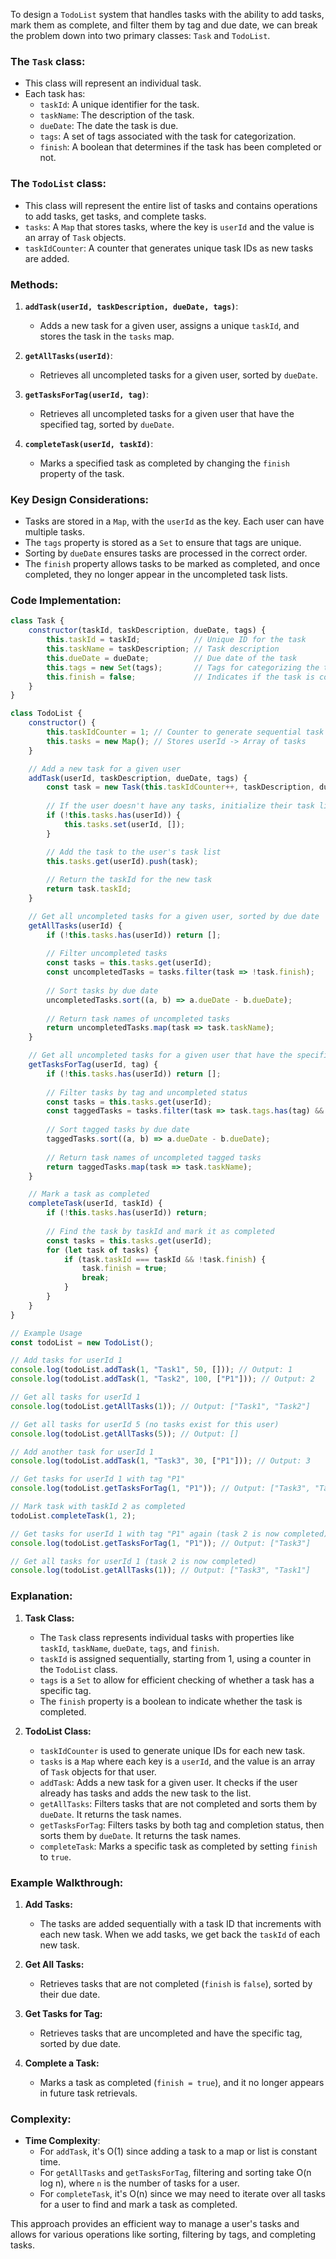 To design a `TodoList` system that handles tasks with the ability to add tasks, mark them as complete, and filter them by tag and due date, we can break the problem down into two primary classes: `Task` and `TodoList`.

### The `Task` class:

- This class will represent an individual task.
- Each task has:
  - `taskId`: A unique identifier for the task.
  - `taskName`: The description of the task.
  - `dueDate`: The date the task is due.
  - `tags`: A set of tags associated with the task for categorization.
  - `finish`: A boolean that determines if the task has been completed or not.

### The `TodoList` class:

- This class will represent the entire list of tasks and contains operations to add tasks, get tasks, and complete tasks.
- `tasks`: A `Map` that stores tasks, where the key is `userId` and the value is an array of `Task` objects.
- `taskIdCounter`: A counter that generates unique task IDs as new tasks are added.

### Methods:

1. **`addTask(userId, taskDescription, dueDate, tags)`**:
   - Adds a new task for a given user, assigns a unique `taskId`, and stores the task in the `tasks` map.
   
2. **`getAllTasks(userId)`**:
   - Retrieves all uncompleted tasks for a given user, sorted by `dueDate`.

3. **`getTasksForTag(userId, tag)`**:
   - Retrieves all uncompleted tasks for a given user that have the specified tag, sorted by `dueDate`.

4. **`completeTask(userId, taskId)`**:
   - Marks a specified task as completed by changing the `finish` property of the task.

### Key Design Considerations:

- Tasks are stored in a `Map`, with the `userId` as the key. Each user can have multiple tasks.
- The `tags` property is stored as a `Set` to ensure that tags are unique.
- Sorting by `dueDate` ensures tasks are processed in the correct order.
- The `finish` property allows tasks to be marked as completed, and once completed, they no longer appear in the uncompleted task lists.

### Code Implementation:

```javascript
class Task {
    constructor(taskId, taskDescription, dueDate, tags) {
        this.taskId = taskId;            // Unique ID for the task
        this.taskName = taskDescription; // Task description
        this.dueDate = dueDate;          // Due date of the task
        this.tags = new Set(tags);       // Tags for categorizing the task
        this.finish = false;             // Indicates if the task is completed
    }
}

class TodoList {
    constructor() {
        this.taskIdCounter = 1; // Counter to generate sequential task ids
        this.tasks = new Map(); // Stores userId -> Array of tasks
    }

    // Add a new task for a given user
    addTask(userId, taskDescription, dueDate, tags) {
        const task = new Task(this.taskIdCounter++, taskDescription, dueDate, tags);
        
        // If the user doesn't have any tasks, initialize their task list
        if (!this.tasks.has(userId)) {
            this.tasks.set(userId, []);
        }

        // Add the task to the user's task list
        this.tasks.get(userId).push(task);
        
        // Return the taskId for the new task
        return task.taskId;
    }

    // Get all uncompleted tasks for a given user, sorted by due date
    getAllTasks(userId) {
        if (!this.tasks.has(userId)) return [];
        
        // Filter uncompleted tasks
        const tasks = this.tasks.get(userId);
        const uncompletedTasks = tasks.filter(task => !task.finish);
        
        // Sort tasks by due date
        uncompletedTasks.sort((a, b) => a.dueDate - b.dueDate);
        
        // Return task names of uncompleted tasks
        return uncompletedTasks.map(task => task.taskName);
    }

    // Get all uncompleted tasks for a given user that have the specific tag
    getTasksForTag(userId, tag) {
        if (!this.tasks.has(userId)) return [];
        
        // Filter tasks by tag and uncompleted status
        const tasks = this.tasks.get(userId);
        const taggedTasks = tasks.filter(task => task.tags.has(tag) && !task.finish);
        
        // Sort tagged tasks by due date
        taggedTasks.sort((a, b) => a.dueDate - b.dueDate);
        
        // Return task names of uncompleted tagged tasks
        return taggedTasks.map(task => task.taskName);
    }

    // Mark a task as completed
    completeTask(userId, taskId) {
        if (!this.tasks.has(userId)) return;
        
        // Find the task by taskId and mark it as completed
        const tasks = this.tasks.get(userId);
        for (let task of tasks) {
            if (task.taskId === taskId && !task.finish) {
                task.finish = true;
                break;
            }
        }
    }
}

// Example Usage
const todoList = new TodoList();

// Add tasks for userId 1
console.log(todoList.addTask(1, "Task1", 50, [])); // Output: 1
console.log(todoList.addTask(1, "Task2", 100, ["P1"])); // Output: 2

// Get all tasks for userId 1
console.log(todoList.getAllTasks(1)); // Output: ["Task1", "Task2"]

// Get all tasks for userId 5 (no tasks exist for this user)
console.log(todoList.getAllTasks(5)); // Output: []

// Add another task for userId 1
console.log(todoList.addTask(1, "Task3", 30, ["P1"])); // Output: 3

// Get tasks for userId 1 with tag "P1"
console.log(todoList.getTasksForTag(1, "P1")); // Output: ["Task3", "Task2"]

// Mark task with taskId 2 as completed
todoList.completeTask(1, 2);

// Get tasks for userId 1 with tag "P1" again (task 2 is now completed)
console.log(todoList.getTasksForTag(1, "P1")); // Output: ["Task3"]

// Get all tasks for userId 1 (task 2 is now completed)
console.log(todoList.getAllTasks(1)); // Output: ["Task3", "Task1"]
```

### Explanation:

1. **Task Class:**
   - The `Task` class represents individual tasks with properties like `taskId`, `taskName`, `dueDate`, `tags`, and `finish`.
   - `taskId` is assigned sequentially, starting from 1, using a counter in the `TodoList` class.
   - `tags` is a `Set` to allow for efficient checking of whether a task has a specific tag.
   - The `finish` property is a boolean to indicate whether the task is completed.

2. **TodoList Class:**
   - `taskIdCounter` is used to generate unique IDs for each new task.
   - `tasks` is a `Map` where each key is a `userId`, and the value is an array of `Task` objects for that user.
   - `addTask`: Adds a new task for a given user. It checks if the user already has tasks and adds the new task to the list.
   - `getAllTasks`: Filters tasks that are not completed and sorts them by `dueDate`. It returns the task names.
   - `getTasksForTag`: Filters tasks by both tag and completion status, then sorts them by `dueDate`. It returns the task names.
   - `completeTask`: Marks a specific task as completed by setting `finish` to `true`.

### Example Walkthrough:

1. **Add Tasks:**
   - The tasks are added sequentially with a task ID that increments with each new task. When we add tasks, we get back the `taskId` of each new task.
   
2. **Get All Tasks:**
   - Retrieves tasks that are not completed (`finish` is `false`), sorted by their due date.

3. **Get Tasks for Tag:**
   - Retrieves tasks that are uncompleted and have the specific tag, sorted by due date.

4. **Complete a Task:**
   - Marks a task as completed (`finish = true`), and it no longer appears in future task retrievals.

### Complexity:
- **Time Complexity**: 
  - For `addTask`, it's O(1) since adding a task to a map or list is constant time.
  - For `getAllTasks` and `getTasksForTag`, filtering and sorting take O(n log n), where `n` is the number of tasks for a user.
  - For `completeTask`, it's O(n) since we may need to iterate over all tasks for a user to find and mark a task as completed.

This approach provides an efficient way to manage a user's tasks and allows for various operations like sorting, filtering by tags, and completing tasks.